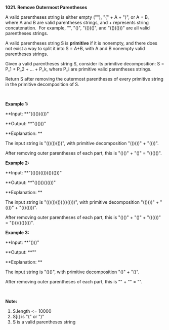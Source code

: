 **1021. Remove Outermost Parentheses**

A valid parentheses string is either empty (""), "(" + A + ")", or A + B, where A and B are valid parentheses strings, and + represents string concatenation.  For example, "", "()", "(())()", and "(()(()))" are all valid parentheses strings.

A valid parentheses string S is **primitive** if it is nonempty, and there does not exist a way to split it into S = A+B, with A and B nonempty valid parentheses strings.

Given a valid parentheses string S, consider its primitive decomposition: S = P_1 + P_2 + ... + P_k, where P_i are primitive valid parentheses strings.

Return S after removing the outermost parentheses of every primitive string in the primitive decomposition of S.

 

**Example 1:**

**Input: **"(()())(())"

**Output: **"()()()"

**Explanation: **

The input string is "(()())(())", with primitive decomposition "(()())" + "(())".

After removing outer parentheses of each part, this is "()()" + "()" = "()()()".

**Example 2:**

**Input: **"(()())(())(()(()))"

**Output: **"()()()()(())"

**Explanation: **

The input string is "(()())(())(()(()))", with primitive decomposition "(()())" + "(())" + "(()(()))".

After removing outer parentheses of each part, this is "()()" + "()" + "()(())" = "()()()()(())".

**Example 3:**

**Input: **"()()"

**Output: **""

**Explanation: **

The input string is "()()", with primitive decomposition "()" + "()".

After removing outer parentheses of each part, this is "" + "" = "".

 

**Note:**

1. S.length &lt;= 10000
2. S[i] is "(" or ")"
3. S is a valid parentheses string
